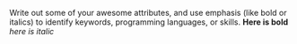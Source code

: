 Write out some of your awesome attributes, and use emphasis (like bold or italics) to identify keywords, programming languages, or skills. 
**Here is bold**
_here is italic_
